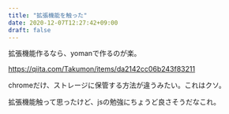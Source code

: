 ```yaml
---
title: "拡張機能を触った"
date: 2020-12-07T12:27:42+09:00
draft: false
---
```


拡張機能作るなら、yomanで作るのが楽。

https://qiita.com/Takumon/items/da2142cc06b243f83211

chromeだけ、ストレージに保管する方法が違うみたい。これはクソ。

拡張機能触って思ったけど、jsの勉強にちょうど良さそうだなこれ。